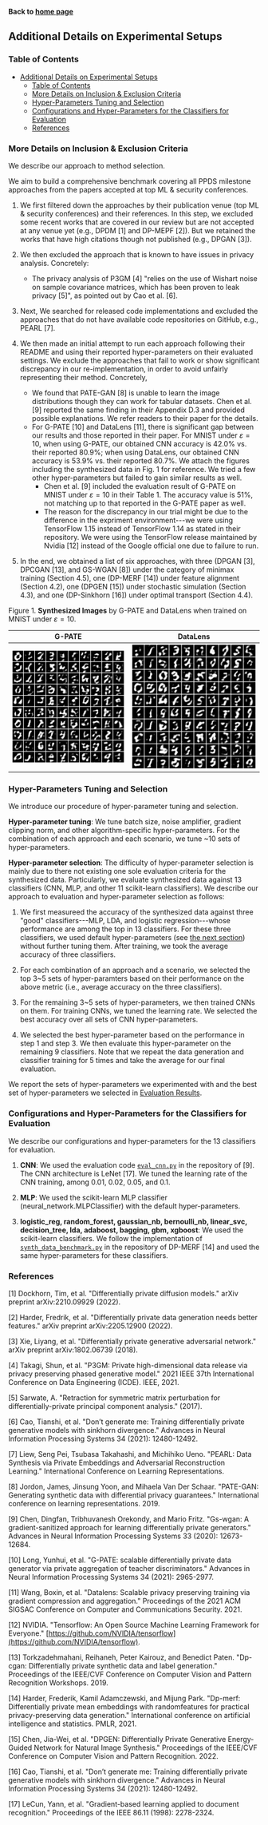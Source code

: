 **Back to [home page](./README.md)**

## Additional Details on Experimental Setups


### Table of Contents
- [Additional Details on Experimental Setups](#additional-details-on-experimental-setups)
  - [Table of Contents](#table-of-contents)
  - [More Details on Inclusion \& Exclusion Criteria](#more-details-on-inclusion--exclusion-criteria)
  - [Hyper-Parameters Tuning and Selection](#hyper-parameters-tuning-and-selection)
  - [Configurations and Hyper-Parameters for the Classifiers for Evaluation](#configurations-and-hyper-parameters-for-the-classifiers-for-evaluation)
  - [References](#references)


### More Details on Inclusion & Exclusion Criteria

We describe our approach to method selection.

We aim to build a comprehensive benchmark covering all PPDS milestone approaches from the papers accepted at top ML & security conferences. 

1. We first filtered down the approaches by their publication venue (top ML & security conferences) and their references. In this step, we excluded some recent works that are covered in our review but are not accepted at any venue yet (e.g., DPDM [1] and DP-MEPF [2]). But we retained the works that have high citations though not published (e.g., DPGAN [3]).

2. We then excluded the approach that is known to have issues in privacy analysis. Concretely:

    - The privacy analysis of P3GM [4] "relies on the use of Wishart noise on sample covariance matrices, which has been proven to leak privacy [5]", as pointed out by Cao et al. [6].

3. Next, We searched for released code implementations and excluded the approaches that do not have available code repositories on GitHub, e.g., PEARL [7].

4. We then made an initial attempt to run each approach following their README and using their reported hyper-parameters on their evaluated settings. We exclude the approaches that fail to work or show significant discrepancy in our re-implementation, in order to avoid unfairly representing their method. Concretely, 

   - We found that PATE-GAN [8] is unable to learn the image distributions though they can work for tabular datasets. Chen et al. [9] reported the same finding in their Appendix D.3 and provided possible explanations. We refer readers to their paper for the details.
   - For G-PATE [10] and DataLens [11], there is significant gap between our results and those reported in their paper. For MNIST under $\varepsilon=10$, when using G-PATE, our obtained CNN accuracy is 42.0\% vs. their reported 80.9\%; when using DataLens, our obtained CNN accuracy is 53.9\% vs. their reported 80.7\%. We attach the figures including the synthesized data in Fig. 1 for reference. We tried a few other hyper-parameters but failed to gain similar results as well.
     - Chen et al. [9] included the evaluation result of G-PATE on MNIST under $\varepsilon=10$ in their Table 1. The accuracy value is 51\%, not matching up to that reported in the G-PATE paper as well.
     - The reason for the discrepancy in our trial might be due to the difference in the expriment environment---we were using TensorFlow 1.15 instead of TensorFlow 1.14 as stated in their repository. We were using the TensorFlow release maintained by Nvidia [12] instead of the Google official one due to failure to run.

5. In the end, we obtained a list of six approaches, with three (DPGAN [3], DPCGAN [13], and GS-WGAN [8]) under the category of minimax training (Section 4.5), one (DP-MERF [14]) under feature alignment (Section 4.2), one (DPGEN [15]) under stochastic simulation (Section 4.3), and one (DP-Sinkhorn [16]) under optimal transport (Section 4.4).

Figure 1. **Synthesized Images** by G-PATE and DataLens when trained on MNIST under $\varepsilon=10$.

| G-PATE         | DataLens                        |
|-----------------|---------------------------------|
| ![G-PATE-MNIST-eps-10](./figs/gpate_mnist_eps-10.png) | ![DataLens-MNIST-eps-10](./figs/datalens_mnist_eps-10.png)

### Hyper-Parameters Tuning and Selection

We introduce our procedure of hyper-parameter tuning and selection.

**Hyper-parameter tuning**: We tune batch size, noise amplifier, gradient clipping norm, and other algorithm-specific hyper-parameters. For the combination of each approach and each scenario, we tune ~10 sets of hyper-parameters. 

**Hyper-parameter selection**: The difficulty of hyper-parameter selection is mainly due to there not existing one sole evaluation criteria for the synthesized data. Particularly, we evaluate synthesized data against 13 classifiers (CNN, MLP, and other 11 scikit-learn classifiers). We describe our approach to evaluation and hyper-parameter selection as follows:

1. We first measureed the accuracy of the synthesized data against three "good" classifiers---MLP, LDA, and logistic regression---whose performance are among the top in 13 classifiers. For these three classifiers, we used default hyper-parameters (see [the next section](#configurations-and-hyper-parameters-for-the-classifiers-for-evaluation)) without further tuning them. After training, we took the average accuracy of three classifiers. 

2. For each combination of an approach and a scenario, we selected the top 3~5 sets of hyper-paramters based on their performance on the above metric (i.e., average accuracy on the three classifiers).

3. For the remaining 3~5 sets of hyper-parameters, we then trained CNNs on them. For training CNNs, we tuned the learning rate. We selected the best accuracy over all sets of CNN hyper-parameters.

4. We selected the best hyper-parameter based on the performance in step 1 and step 3. We then evaluate this hyper-parameter on the remaining 9 classifiers. Note that we repeat the data generation and classifier training for 5 times and take the average for our final evaluation.

We report the sets of hyper-parameters we experimented with and the best set of hyper-parameters we selected in [Evaluation Results](./evaluation_results.md).


### Configurations and Hyper-Parameters for the Classifiers for Evaluation

We describe our configurations and hyper-parameters for the 13 classifiers for evaluation.

1. **CNN**: We used the evaluation code [``eval_cnn.py``](https://github.com/DingfanChen/GS-WGAN/blob/main/evaluation/eval_cnn.py) in the repository of [9]. The CNN architecture is LeNet [17]. We tuned the learning rate of the CNN training, among 0.01, 0.02, 0.05, and 0.1.

2. **MLP**: We used the scikit-learn MLP classifier (neural_network.MLPClassifier) with the default hyper-parameters.

3. **logistic_reg, random_forest, gaussian_nb, bernoulli_nb, linear_svc, decision_tree, lda, adaboost, bagging, gbm, xgboost**: We used the scikit-learn classifiers. We follow the implementation of [``synth_data_benchmark.py``](https://github.com/ParkLabML/DP-MERF/blob/master/code_balanced/synth_data_benchmark.py) in the repository of DP-MERF [14] and used the same hyper-parameters for these classifiers.


### References

[1] Dockhorn, Tim, et al. "Differentially private diffusion models." arXiv preprint arXiv:2210.09929 (2022).

[2] Harder, Fredrik, et al. "Differentially private data generation needs better features." arXiv preprint arXiv:2205.12900 (2022).

[3] Xie, Liyang, et al. "Differentially private generative adversarial network." arXiv preprint arXiv:1802.06739 (2018).

[4] Takagi, Shun, et al. "P3GM: Private high-dimensional data release via privacy preserving phased generative model." 2021 IEEE 37th International Conference on Data Engineering (ICDE). IEEE, 2021.

[5] Sarwate, A. "Retraction for symmetric matrix perturbation for differentially-private principal component analysis." (2017).

[6] Cao, Tianshi, et al. "Don’t generate me: Training differentially private generative models with sinkhorn divergence." Advances in Neural Information Processing Systems 34 (2021): 12480-12492.

[7] Liew, Seng Pei, Tsubasa Takahashi, and Michihiko Ueno. "PEARL: Data Synthesis via Private Embeddings and Adversarial Reconstruction Learning." International Conference on Learning Representations.

[8] Jordon, James, Jinsung Yoon, and Mihaela Van Der Schaar. "PATE-GAN: Generating synthetic data with differential privacy guarantees." International conference on learning representations. 2019.

[9] Chen, Dingfan, Tribhuvanesh Orekondy, and Mario Fritz. "Gs-wgan: A gradient-sanitized approach for learning differentially private generators." Advances in Neural Information Processing Systems 33 (2020): 12673-12684.

[10] Long, Yunhui, et al. "G-PATE: scalable differentially private data generator via private aggregation of teacher discriminators." Advances in Neural Information Processing Systems 34 (2021): 2965-2977.

[11] Wang, Boxin, et al. "Datalens: Scalable privacy preserving training via gradient compression and aggregation." Proceedings of the 2021 ACM SIGSAC Conference on Computer and Communications Security. 2021.

[12] NVIDIA. "Tensorflow: An Open Source Machine Learning Framework for Everyone." [https://github.com/NVIDIA/tensorflow](https://github.com/NVIDIA/tensorflow).

[13] Torkzadehmahani, Reihaneh, Peter Kairouz, and Benedict Paten. "Dp-cgan: Differentially private synthetic data and label generation." Proceedings of the IEEE/CVF Conference on Computer Vision and Pattern Recognition Workshops. 2019.

[14] Harder, Frederik, Kamil Adamczewski, and Mijung Park. "Dp-merf: Differentially private mean embeddings with randomfeatures for practical privacy-preserving data generation." International conference on artificial intelligence and statistics. PMLR, 2021.

[15] Chen, Jia-Wei, et al. "DPGEN: Differentially Private Generative Energy-Guided Network for Natural Image Synthesis." Proceedings of the IEEE/CVF Conference on Computer Vision and Pattern Recognition. 2022.

[16] Cao, Tianshi, et al. "Don’t generate me: Training differentially private generative models with sinkhorn divergence." Advances in Neural Information Processing Systems 34 (2021): 12480-12492.

[17] LeCun, Yann, et al. "Gradient-based learning applied to document recognition." Proceedings of the IEEE 86.11 (1998): 2278-2324.